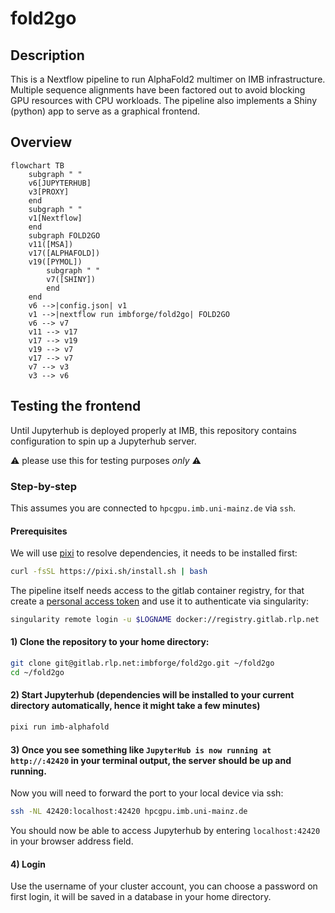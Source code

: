 # fold2go

## Description

This is a Nextflow pipeline to run AlphaFold2 multimer on IMB infrastructure.
Multiple sequence alignments have been factored out to avoid blocking GPU resources with CPU workloads.
The pipeline also implements a Shiny (python) app to serve as a graphical frontend.

## Overview

```mermaid
flowchart TB
    subgraph " "
    v6[JUPYTERHUB]
    v3[PROXY]
    end
    subgraph " "
    v1[Nextflow]
    end
    subgraph FOLD2GO
    v11([MSA])
    v17([ALPHAFOLD])
    v19([PYMOL])
        subgraph " "
        v7([SHINY])
        end
    end
    v6 -->|config.json| v1
    v1 -->|nextflow run imbforge/fold2go| FOLD2GO
    v6 --> v7
    v11 --> v17
    v17 --> v19
    v19 --> v7
    v17 --> v7
    v7 --> v3
    v3 --> v6
```

## Testing the frontend

Until Jupyterhub is deployed properly at IMB, this repository contains configuration to spin up a Jupyterhub server.

:warning: please use this for testing purposes *only* :warning:

### Step-by-step

This assumes you are connected to `hpcgpu.imb.uni-mainz.de` via `ssh`.

#### Prerequisites

We will use [pixi](https://pixi.sh) to resolve dependencies, it needs to be installed first:

```bash
curl -fsSL https://pixi.sh/install.sh | bash
```

The pipeline itself needs access to the gitlab container registry, for that create a [personal access token](https://docs.gitlab.com/ee/user/profile/personal_access_tokens.html#create-a-personal-access-token) and use it to authenticate via singularity:

```bash 
singularity remote login -u $LOGNAME docker://registry.gitlab.rlp.net
```

#### 1) Clone the repository to your home directory:

```bash
git clone git@gitlab.rlp.net:imbforge/fold2go.git ~/fold2go
cd ~/fold2go
```

#### 2) Start Jupyterhub (dependencies will be installed to your current directory automatically, hence it might take a few minutes)

```bash
pixi run imb-alphafold
```

#### 3) Once you see something like `JupyterHub is now running at http://:42420` in your terminal output, the server should be up and running.

Now you will need to forward the port to your local device via ssh:

```bash
ssh -NL 42420:localhost:42420 hpcgpu.imb.uni-mainz.de
```

You should now be able to access Jupyterhub by entering `localhost:42420` in your browser address field.

#### 4) Login

Use the username of your cluster account, you can choose a password on first login, it will be saved in a database in your home directory.
